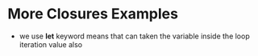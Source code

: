 # More Closures Examples

- we use **let** keyword means that can taken the variable inside the loop iteration value also
